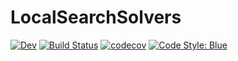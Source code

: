 # LocalSearchSolvers

[![Dev](https://img.shields.io/badge/docs-dev-blue.svg)](https://juliaconstraints.github.io/LocalSearchSolvers.jl/dev)
[![Build Status](https://github.com/JuliaConstraints/LocalSearchSolvers.jl/workflows/CI/badge.svg)](https://github.com/JuliaConstraints/LocalSearchSolvers.jl/actions)
[![codecov](https://codecov.io/gh/JuliaConstraints/LocalSearchSolvers.jl/branch/main/graph/badge.svg?token=4T0VEWISUA)](https://codecov.io/gh/JuliaConstraints/LocalSearchSolvers.jl)
[![Code Style: Blue](https://img.shields.io/badge/code%20style-blue-4495d1.svg)](https://github.com/invenia/BlueStyle)

